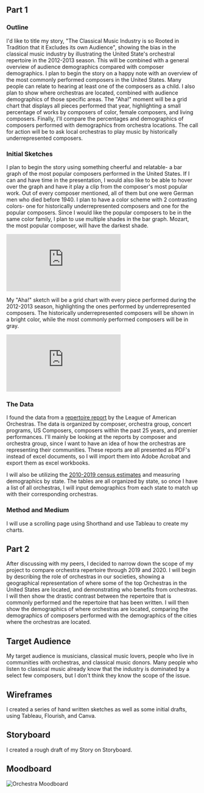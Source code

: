 ## Part 1
### Outline 
I'd like to title my story, "The Classical Music Industry is so Rooted in Tradition that it Excludes its own Audience", showing the bias in the classical music industry by illustrating the United State's orchestral repertoire in the 2012-2013 season. This will be combined with a general overview of audience demographics compared with composer demographics. I plan to begin the story on a happy note with an overview of the most commonly performed composers in the United States. Many people can relate to hearing at least one of the composers as a child. I also plan to show where orchestras are located, combined with audience demographics of those specific areas. The "Aha!" moment will be a grid chart that displays all pieces performed that year, highlighting a small percentage of works by composers of color, female composers, and living composers. Finally, I'll compare the percentages and demographics of composers performed with demographics from orchestra locations. The call for action will be to ask local orchestras to play music by historically underrepresented composers. 

### Initial Sketches 
I plan to begin the story using something cheerful and relatable- a bar graph of the most popular composers performed in the United States. If I can and have time in the presentation, I would also like to be able to hover over the graph and have it play a clip from the composer's most popular work. Out of every composer mentioned, all of them but one were German men who died before 1940. I plan to have a color scheme with 2 contrasting colors- one for historically underrepresented composers and one for the popular composers. Since I would like the popular composers to be in the same color family, I plan to use multiple shades in the bar graph. Mozart, the most popular composer, will have the darkest shade. 

![most popular composers](https://github.com/kmclement/Clement--portfolio/files/7232731/IMG_5707.heic.pdf)

My "Aha!" sketch will be a grid chart with every piece performed during the 2012-2013 season, highlighting the ones performed by underrepresented composers. The historically underrepresented composers will be shown in a bright color, while the most commonly performed composers will be in gray. 

![Underrepresented composers data](https://github.com/kmclement/Clement--portfolio/files/7232732/IMG_5706.heic.pdf)


### The Data
I found the data from a [repertoire report](https://americanorchestras.org/orchestra-repertoire-report-orr-2012-2013/) by the League of American Orchestras. The data is organized by composer, orchestra group, concert programs, US Composers, composers within the past 25 years, and premier performances. I'll mainly be looking at the reports by composer and orchestra group, since I want to have an idea of how the orchestras are representing their communities. These reports are all presented as PDF's instead of excel documents, so I will import them into Adobe Acrobat and export them as excel workbooks. 

I will also be utilizing the [2010-2019 census estimates](https://www.census.gov/data/tables/time-series/demo/popest/2010s-state-detail.html) and measuring demographics by state. The tables are all organized by state, so once I have a list of all orchestras, I will input demographics from each state to match up with their corresponding orchestras. 

### Method and Medium
I will use a scrolling page using Shorthand and use Tableau to create my charts. 

## Part 2

After discussing with my peers, I decided to narrow down the scope of my project to compare orchestra repertoire through 2019 and 2020. I will begin by describing the role of orchestras in our societies, showing a geographical representation of where some of the top Orchestras in the United States are located, and demonstrating who benefits from orchestras. I will then show the drastic contrast between the repertoire that is commonly performed and the repertoire that has been written. I will then show the demographics of where orchestras are located, comparing the demographics of composers performed with the demographics of the cities where the orchestras are located. 

## Target Audience
My target audience is musicians, classical music lovers, people who live in communities with orchestras, and classical music donors. Many people who listen to classical music already know that the industry is dominated by a select few composers, but I don't think they know the scope of the issue. 

## Wireframes
I created a series of hand written sketches as well as some initial drafts, using Tableau, Flourish, and Canva. 

## Storyboard
I created a rough draft of my Story on Storyboard.

<script src="https://carnegiemellon.shorthandstories.com/orchestrarepdraft/embed.js"></script>


## Moodboard
![Orchestra Moodboard](https://user-images.githubusercontent.com/89738442/135734427-5c4213f4-93aa-4e31-b3d8-9625a7cb167a.png)

